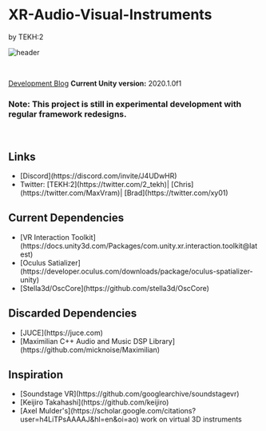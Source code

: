 # XR-Audio-Visual-Instruments
by TEKH:2

![header](https://tekh.chrisvik.com/wp-content/uploads/2020/07/ET_bio_no_evil.png)

<p>&nbsp</p>

[Development Blog](https://tekh.chrisvik.com/)
<strong>Current Unity version:</strong> 2020.1.0f1

### Note: This project is still in experimental development with regular framework redesigns.



<p>&nbsp</p>

## Links
<ul>
  <li>[Discord](https://discord.com/invite/J4UDwHR)</li>
  <li>Twitter: [TEKH:2](https://twitter.com/2_tekh)| [Chris](https://twitter.com/MaxVram)| [Brad](https://twitter.com/xy01)
</ul>

## Current Dependencies
<ul>
  <li>[VR Interaction Toolkit](https://docs.unity3d.com/Packages/com.unity.xr.interaction.toolkit@latest)</li>
  <li>[Oculus Satializer](https://developer.oculus.com/downloads/package/oculus-spatializer-unity)</li>
  <li>[Stella3d/OscCore](https://github.com/stella3d/OscCore)</li>
</ul>

## Discarded Dependencies
<ul>
  <li>[JUCE](https://juce.com)</li>
  <li>[Maximilian C++ Audio and Music DSP Library](https://github.com/micknoise/Maximilian)</li>
</ul>

## Inspiration
<ul>
  <li>[Soundstage VR](https://github.com/googlearchive/soundstagevr)</li>
  <li>[Keijiro Takahashi](https://github.com/keijiro)</li>
  <li>[Axel Mulder's](https://scholar.google.com/citations?user=h4LiTPsAAAAJ&hl=en&oi=ao) work on virtual 3D instruments</li>
</ul>
